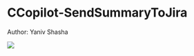 # CCopilot-SendSummaryToJira
Author: Yaniv Shasha




<a href="https://portal.azure.com/#create/Microsoft.Template/uri/https%3A%2F%2Fraw.githubusercontent.com%2FYaniv-Shasha%2FSecurityCopilot%2Fmain%2FPlaybooks%2FCopilot-SendSummaryToJira%2Fazuredeploy.json" target="_blank">
    <img src="https://aka.ms/deploytoazurebutton"/>
</a>



<br>


